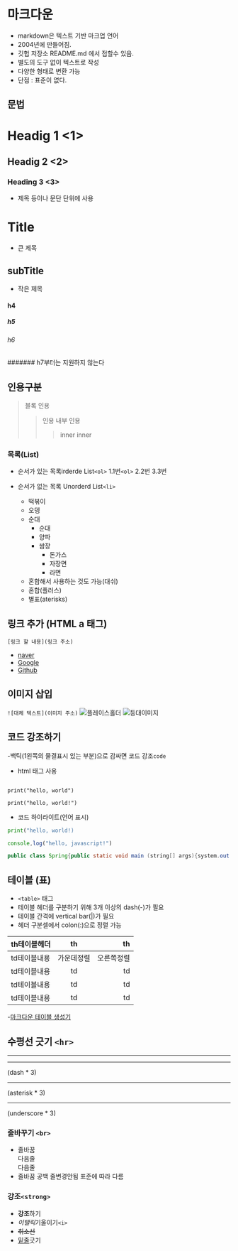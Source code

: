 # 마크다운

- markdown은 텍스트 기반 마크업 언어
- 2004년에 만들어짐.
- 깃헙 저장소 README.md 에서 접할수 있음.
- 별도의 도구 없이 텍스트로 작성
- 다양한 형태로 변환 가능
- 단점 : 표준이 없다.

## 문법

# Headig 1 <1>
## Headig 2 <2>
### Heading 3 <3>
- 제목 등이나 문단 단위에 사용


Title
===

- 큰 제목

subTitle
------
- 작은 제목

#### h4
##### h5
###### h6
####### h7부터는 지원하지 않는다

## 인용구분

>블록 인용
>> 인용 내부 인용
>>> inner inner

### 목록(List)

- 순서가 있는 목록irderde List`<ol>`
    1.1번`<ol>`
    2.2번
    3.3번

- 순서가 없는 목록 Unorderd List`<li>`
    - 떡볶이
    - 오뎅
    - 순대
        + 순대
        + 양파
        + 쌈장
            * 돈가스
            * 자장면
            * 라면
    - 혼합해서 사용하는 것도 가능(대쉬)
    + 혼합(플러스)
    * 별표(aterisks)

## 링크 추가 (HTML a 태그)
`[링크 할 내용](링크 주소)`
- [naver](http"//naver.com)
- [Google](http://google.com)
- [Github](http://github.com)

## 이미지 삽입
`![대체 텍스트](이미지 주소)`
![플레이스홀더](http://via.placeholder.com/150)
![등대이미지](https://cdn.pixabay.com/photo/2023/08/15/05/37/lighthouse-8191282_1280.jpg)

## 코드 강조하기
-백틱(1왼쪽의 물결표시 있는 부분)으로 감싸면 코드 강조`code`

- html 태그 사용
<pre><code>
print("hello, world")
</code></pre>

```
print("hello, world!")
```

- 코드 하이라이트(언어 표시)
```python
print("hello, world!)
```
```js
console,log("hello, javascript!")
```
```java
public class Spring{public static void main (string[] args){system.out.println("hello, Java")}}
```

## 테이블 (표)
- `<table>` 태그
- 테이블 헤더를 구분하기 위해 3개 이상의 dash(-)가 필요
- 테이블 간격에 vertical bar(|)가 필요
- 헤더 구분셀에서 colon(:)으로 정렬 가능

| th테이블헤더|th |th |
|:----|:----:|----:|
|td테이블내용|가운데정렬 |오른쪽정렬|
|td테이블내용|td |td|
|td테이블내용|td |td|
|td테이블내용|td |td|

-[마크다운 테이블 생성기](https://www.tablesgenerator.com/markdown_tables)

## 수평선 긋기 `<hr>`

<hr>

---
(dash * 3)
***
(asterisk * 3)
___
(underscore * 3)

### 줄바꾸기 `<br>`

- 줄바꿈<br>다음줄<br>다음줄
- 줄바꿈           공백          줄변경안됨        표준에 따라 다름

### 강조`<strong>`

- **강조**하기
- *이탤릭*기울이기`<i>`
- ~~취소선~~
- <u>밑줄</u>긋기